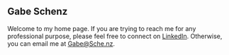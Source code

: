 ## Gabe Schenz

Welcome to my home page.  If you are trying to reach me for any professional purpose, please feel free to connect on [LinkedIn](https://www.linkedin.com/in/gabeschenz).  Otherwise, you can email me at [Gabe@Sche.nz](mailto:Gabe@Sche.nz).

